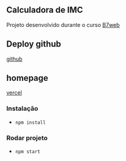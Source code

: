 ## Calculadora de IMC

Projeto desenvolvido durante o curso [B7web](https://b7web.com.br)

## Deploy github
[github](https://github.com/carlosaw/ReactJS-IMC)

## homepage
[vercel](https://react-js-imc.vercel.app/)

### Instalação
- `npm install`

### Rodar projeto
- `npm start`
